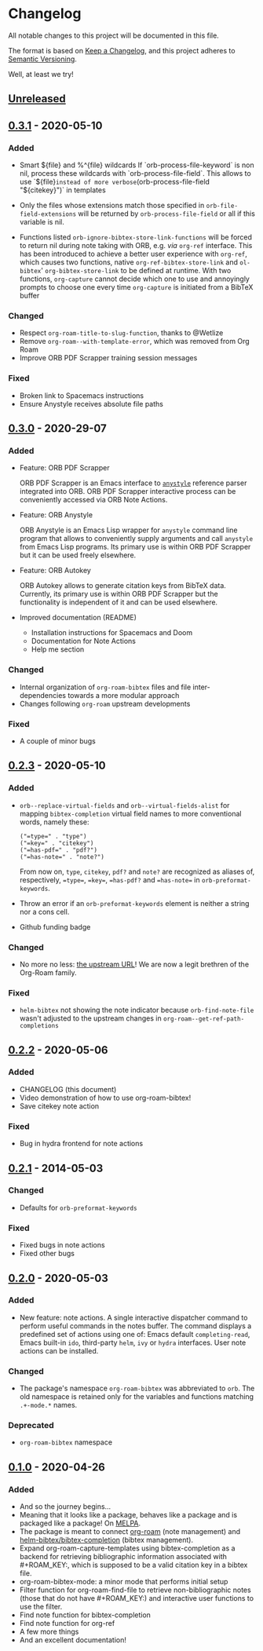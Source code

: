 # Changelog
All notable changes to this project will be documented in this file.

The format is based on [Keep a Changelog](https://keepachangelog.com/en/1.0.0/),
and this project adheres to [Semantic Versioning](https://semver.org/spec/v2.0.0.html).

Well, at least we try!

## [Unreleased]

## [0.3.1] - 2020-05-10
### Added
- Smart ${file} and %^{file} wildcards 
  If `orb-process-file-keyword` is non nil, process these wildcards with
  `orb-process-file-field`.  This allows to use `${file}` instead of more
  verbose `(orb-process-file-field \"${citekey}\")` in templates

- Only the files whose extensions match those specified in
  `orb-file-field-extensions` will be returned by `orb-process-file-field` or
  all if this variable is nil.

- Functions listed `orb-ignore-bibtex-store-link-functions` will be forced to
  return nil during note taking with ORB, e.g. *via* `org-ref` interface.  This
  has been introduced to achieve a better user experience with `org-ref`, which
  causes two functions, native `org-ref-bibtex-store-link` and `ol-bibtex`'
  `org-bibtex-store-link` to be defined at runtime.  With two functions,
  `org-capture` cannot decide which one to use and annoyingly prompts to choose
  one every time `org-capture` is initiated from a BibTeX buffer

### Changed
- Respect `org-roam-title-to-slug-function`, thanks to @Wetlize
- Remove `org-roam--with-template-error`, which was removed from Org Roam
- Improve ORB PDF Scrapper training session messages

### Fixed
- Broken link to Spacemacs instructions
- Ensure Anystyle receives absolute file paths

## [0.3.0] - 2020-29-07
### Added
- Feature: ORB PDF Scrapper

  ORB PDF Scrapper is an Emacs interface to
  [`anystyle`](https://github.com/inukshuk/anystyle) reference parser
  integrated into ORB.  ORB PDF Scrapper interactive process can be
  conveniently accessed via ORB Note Actions.

- Feature: ORB Anystyle

  ORB Anystyle is an Emacs Lisp wrapper for `anystyle` command line program
  that allows to conveniently supply arguments and call `anystyle` from Emacs
  Lisp programs.  Its primary use is within ORB PDF Scrapper but it can be used
  freely elsewhere.

- Feature: ORB Autokey

  ORB Autokey allows to generate citation keys from BibTeX data.  Currently,
  its primary use is within ORB PDF Scrapper but the functionality is
  independent of it and can be used elsewhere.

- Improved documentation (README)
  - Installation instructions for Spacemacs and Doom
  - Documentation for Note Actions 
  - Help me section
  
### Changed
- Internal organization of `org-roam-bibtex` files and file inter-dependencies
  towards a more modular approach
- Changes following `org-roam` upstream developments

### Fixed
- A couple of minor bugs

## [0.2.3] - 2020-05-10
### Added
- `orb--replace-virtual-fields` and `orb--virtual-fields-alist` for
  mapping `bibtex-completion` virtual field names to more conventional
  words, namely these: 
  ``` elisp
  ("=type=" . "type")
  ("=key=" . "citekey")
  ("=has-pdf=" . "pdf?")
  ("=has-note=" . "note?")
  ```

  From now on, `type`, `citekey`, `pdf?` and `note?` are recognized as
  aliases of, respectively, `=type=`, `=key=`, `=has-pdf?` and
  `=has-note=` in `orb-preformat-keywords`.
- Throw an error if an `orb-preformat-keywords` element is neither a
  string nor a cons cell.
- Github funding badge

### Changed
- No more no less: [the upstream URL](https://github.com/org-roam/org-roam-bibtex.git)! We are now a
  legit brethren of the Org-Roam family.

### Fixed
- `helm-bibtex` not showing the note indicator because
  `orb-find-note-file` wasn't adjusted to the upstream changes in
  `org-roam--get-ref-path-completions`

## [0.2.2] - 2020-05-06
### Added
- CHANGELOG (this document)
- Video demonstration of how to use org-roam-bibtex!
- Save citekey note action

### Fixed
- Bug in hydra frontend for note actions

## [0.2.1] - 2014-05-03
### Changed
- Defaults for `orb-preformat-keywords`

### Fixed
- Fixed bugs in note actions
- Fixed other bugs

## [0.2.0] - 2020-05-03
### Added
- New feature: note actions. A single interactive dispatcher command
  to perform useful commands in the notes buffer. The command displays
  a predefined set of actions using one of: Emacs default
  `completing-read`, Emacs built-in `ido`, third-party `helm`, `ivy`
  or `hydra` interfaces. User note actions can be installed.

### Changed 
- The package's namespace `org-roam-bibtex` was abbreviated to
  `orb`. The old namespace is retained only for the variables and
  functions matching `.+-mode.*` names.

### Deprecated
- `org-roam-bibtex` namespace

## [0.1.0] - 2020-04-26
### Added
- And so the journey begins...
- Meaning that it looks like a package, behaves like a package and is
  packaged like a package! On [MELPA].
- The package is meant to connect [org-roam] (note management) and
  [helm-bibtex/bibtex-completion] (bibtex management).
- Expand org-roam-capture-templates using bibtex-completion as a
  backend for retrieving bibliographic information associated with
  #+ROAM_KEY:, which is supposed to be a valid citation key in a
  bibtex file.
- org-roam-bibtex-mode: a minor mode that performs initial setup
- Filter function for org-roam-find-file to retrieve non-bibliographic
  notes (those that do not have #+ROAM_KEY:) and interactive user
  functions to use the filter.
- Find note function for bibtex-completion 
- Find note function for org-ref
- A few more things 
- And an excellent documentation!

[MELPA]: http://www.melpa.org/#/org-roam-bibtex
[org-roam]: https://github.com/jethrokuan/org-roam
[helm-bibtex/bibtex-completion]: https://github.com/tmalsburg/helm-bibtex

[Unreleased]: https://github.com/org-roam/org-roam-bibtex/compare/v0.3.1...HEAD
[0.3.1]: https://github.com/org-roam/org-roam-bibtex/compare/v0.3.0...v0.3.1
[0.3.0]: https://github.com/org-roam/org-roam-bibtex/compare/v0.2.3...v0.3.0
[0.2.3]: https://github.com/org-roam/org-roam-bibtex/compare/v0.2.2...v0.2.3
[0.2.2]: https://github.com/org-roam/org-roam-bibtex/compare/v0.2.1...v0.2.2
[0.2.1]: https://github.com/org-roam/org-roam-bibtex/compare/v0.2.0...v0.2.1
[0.2.0]: https://github.com/org-roam/org-roam-bibtex/compare/v0.1.0...v0.2.0
[0.1.0]: https://github.com/org-roam/org-roam-bibtex/releases/tag/v0.1.0

